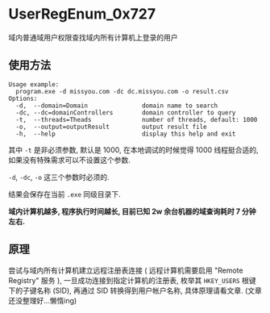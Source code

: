 # UserRegEnum_0x727

域内普通域用户权限查找域内所有计算机上登录的用户

## 使用方法

```
Usage example:
  program.exe -d missyou.com -dc dc.missyou.com -o result.csv
Options:
  -d,  --domain=Domain               domain name to search
  -dc, --dc=domainControllers        domain controller to query
  -t,  --threads=Theads              number of threads, default: 1000
  -o,  --output=outputResult         output result file
  -h,  --help                        display this help and exit
```

其中 `-t` 是非必须参数, 默认是 1000, 在本地调试的时候觉得 1000 线程挺合适的, 如果没有特殊需求可以不设置这个参数.

`-d`, `-dc`, `-o` 这三个参数时必须的.

结果会保存在当前 `.exe` 同级目录下.

**域内计算机越多, 程序执行时间越长, 目前已知 2w 余台机器的域查询耗时 7 分钟左右.**

## 原理

尝试与域内所有计算机建立远程注册表连接 ( 远程计算机需要启用 "Remote Registry" 服务 ), 一旦成功连接到指定计算机的注册表, 枚举其 `HKEY_USERS` 根键下的子键名称 (SID), 再通过 SID 转换得到用户帐户名称, 具体原理请看文章. (文章还没整理好...懒惰ing) 
